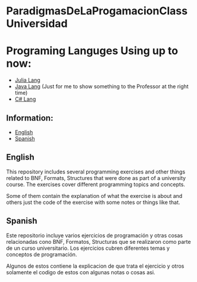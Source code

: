 # ParadigmasDeLaProgamacionClassUniversidad

# Programing Languges Using up to now:
- [Julia Lang](https://julialang.org/)
- [Java Lang](https://es.wikipedia.org/wiki/Java_(lenguaje_de_programaci%C3%B3n))  (Just for me to show something to the Professor at the right time)
- [C# Lang](https://learn.microsoft.com/en-us/dotnet/csharp/)

## Information:
- [English](#english)
- [Spanish](#spanish)


## English
This repository includes several programming exercises and other things related to BNF, Formats, Structures that were done as part of a university course. The exercises cover different programming topics and concepts.

Some of them contain the explanation of what the exercise is about and others just the code of the exercise with some notes or things like that.


## Spanish

Este repositorio incluye varios ejercicios de programación y otras cosas relacionadas cono BNF, Formatos, Structuras que se realizaron como parte de un curso universitario. Los ejercicios cubren diferentes temas y conceptos de programación.

Algunos de estos contiene la explicacion de que trata el ejercicio y otros solamente el codigo de estos con algunas notas o cosas asi.
